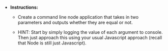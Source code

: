 
* **Instructions:**

	* Create a command line node application that takes in two parameters and outputs whether they are equal or not.

	* HINT: Start by simply logging the value of each argument to console. Then just approach this using your usual Javascript approach (recall that Node is still just Javascript).
